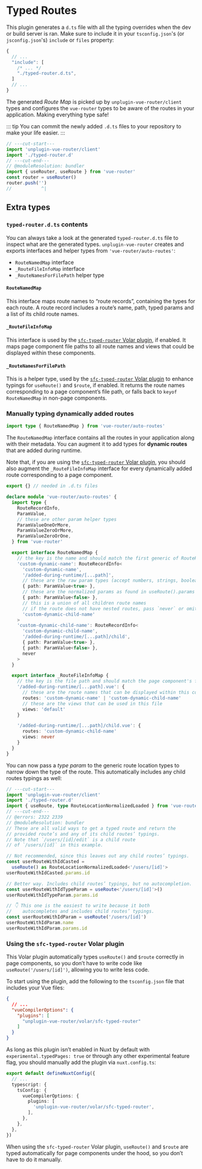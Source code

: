 # Typed Routes

This plugin generates a `d.ts` file with all the typing overrides when the dev or build server is ran. Make sure to include it in your `tsconfig.json`'s (or `jsconfig.json`'s) `include` or `files` property:

```js
{
  // ...
  "include": [
    /* ... */
    "./typed-router.d.ts",
  ]
  // ...
}
```

The generated _Route Map_ is picked up by `unplugin-vue-router/client` types and configures the `vue-router` types to be aware of the routes in your application. Making everything type safe!

::: tip
You can commit the newly added `.d.ts` files to your repository to make your life easier.
:::

```ts twoslash
// ---cut-start---
import 'unplugin-vue-router/client'
import './typed-router.d'
// ---cut-end---
// @moduleResolution: bundler
import { useRouter, useRoute } from 'vue-router'
const router = useRouter()
router.push('')
//           ^|
```

## Extra types

### `typed-router.d.ts` contents
You can always take a look at the generated `typed-router.d.ts` file to inspect what are the generated types. `unplugin-vue-router` creates and exports interfaces and helper types from `'vue-router/auto-routes'`:
- `RouteNamedMap` interface
- `_RouteFileInfoMap` interface
- `_RouteNamesForFilePath` helper type

#### `RouteNamedMap`
This interface maps route names to “route records”, containing the types for each route. A route record includes a route’s name, path, typed params and a list of its child route names.

#### `_RouteFileInfoMap`
This interface is used by the [`sfc-typed-router` Volar plugin](#using-the-sfc-typed-router-volar-plugin), if enabled. It maps page component file paths to all route names and views that could be displayed within these components.

#### `_RouteNamesForFilePath`
This is a helper type, used by the [`sfc-typed-router` Volar plugin](#using-the-sfc-typed-router-volar-plugin) to enhance typings for `useRoute()` and `$route`, if enabled. It returns the route names corresponding to a page component’s file path, or falls back to `keyof RouteNamedMap` in non-page components.

### Manually typing dynamically added routes
```ts
import type { RouteNamedMap } from 'vue-router/auto-routes'
```

The `RouteNamedMap` interface contains all the routes in your application along with their metadata. You can augment it to add types for **dynamic routes** that are added during runtime.

Note that, if you are using the [`sfc-typed-router` Volar plugin](#using-the-sfc-typed-router-volar-plugin), you should also augment the `_RouteFileInfoMap` interface for every dynamically added route corresponding to a page component.

```ts
export {} // needed in .d.ts files

declare module 'vue-router/auto-routes' {
  import type {
    RouteRecordInfo,
    ParamValue,
    // these are other param helper types
    ParamValueOneOrMore,
    ParamValueZeroOrMore,
    ParamValueZeroOrOne,
  } from 'vue-router'

  export interface RouteNamedMap {
    // the key is the name and should match the first generic of RouteRecordInfo
    'custom-dynamic-name': RouteRecordInfo<
      'custom-dynamic-name',
      '/added-during-runtime/[...path]',
      // these are the raw param types (accept numbers, strings, booleans, etc)
      { path: ParamValue<true> },
      // these are the normalized params as found in useRoute().params
      { path: ParamValue<false> },
      // this is a union of all children route names
      // if the route does not have nested routes, pass `never` or omit this generic entirely
      'custom-dynamic-child-name'
    >
    'custom-dynamic-child-name': RouteRecordInfo<
      'custom-dynamic-child-name',
      '/added-during-runtime/[...path]/child',
      { path: ParamValue<true> },
      { path: ParamValue<false> },
      never
    >
  }

  export interface _RouteFileInfoMap {
    // the key is the file path and should match the page component's file path
    '/added-during-runtime/[...path].vue': {
      // these are the route names that can be displayed within this component
      routes: 'custom-dynamic-name' | 'custom-dynamic-child-name'
      // these are the views that can be used in this file
      views: 'default'
    }

    '/added-during-runtime/[...path]/child.vue': {
      routes: 'custom-dynamic-child-name'
      views: never
    }
  }
}
```

You can now pass a _type param_ to the generic route location types to narrow down the type of the route. This automatically includes any child routes typings as well:

```ts twoslash
// ---cut-start---
import 'unplugin-vue-router/client'
import './typed-router.d'
import { useRoute, type RouteLocationNormalizedLoaded } from 'vue-router'
// ---cut-end---
// @errors: 2322 2339
// @moduleResolution: bundler
// These are all valid ways to get a typed route and return the
// provided route’s and any of its child routes’ typings.
// Note that `/users/[id]/edit` is a child route
// of `/users/[id]` in this example.

// Not recommended, since this leaves out any child routes’ typings.
const userRouteWithIdCasted =
  useRoute() as RouteLocationNormalizedLoaded<'/users/[id]'>
userRouteWithIdCasted.params.id

// Better way. Includes child routes’ typings, but no autocompletion.
const userRouteWithIdTypeParam = useRoute<'/users/[id]'>()
userRouteWithIdTypeParam.params.id

// 👇 This one is the easiest to write because it both
//    autocompletes and includes child routes’ typings.
const userRouteWithIdParam = useRoute('/users/[id]')
userRouteWithIdParam.name
userRouteWithIdParam.params.id
```

### Using the `sfc-typed-router` Volar plugin
This Volar plugin automatically types `useRoute()` and `$route` correctly in page components, so you don’t have to write code like `useRoute('/users/[id]')`, allowing you to write less code.

To start using the plugin, add the following to the `tsconfig.json` file that includes your Vue files:
```json
{
  // ...
  "vueCompilerOptions": {
    "plugins": [
      "unplugin-vue-router/volar/sfc-typed-router"
    ]
  }
}
```

As long as this plugin isn’t enabled in Nuxt by default with `experimental.typedPages: true` or through any other experimental feature flag, you should manually add the plugin via `nuxt.config.ts`:
```ts
export default defineNuxtConfig({
  // ...
  typescript: {
    tsConfig: {
      vueCompilerOptions: {
        plugins: [
          'unplugin-vue-router/volar/sfc-typed-router',
        ],
      },
    },
  },
})
```

When using the `sfc-typed-router` Volar plugin, `useRoute()` and `$route` are typed automatically for page components under the hood, so you don’t have to do it manually.